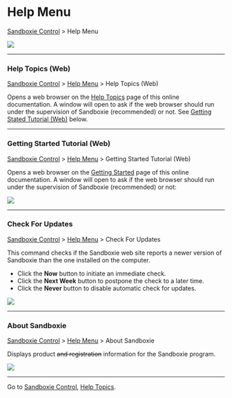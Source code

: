 # Help Menu

[Sandboxie Control](SP_SBControl.md) > Help Menu

![](../Media/HelpMenu.png)

* * *

### Help Topics (Web)

[Sandboxie Control](SP_SBControl.md) > [Help Menu](SBControl_HelpMenu.md) > Help Topics (Web)

Opens a web browser on the [Help Topics](HelpTopics.md) page of this online documentation. A window will open to ask if the web browser should run under the supervision of Sandboxie (recommended) or not. See [Getting Stated Tutorial (Web)](SBControl_HelpMenu.md#getting-started-tutorial-web) below.

* * *

### Getting Started Tutorial (Web)

[Sandboxie Control](SP_SBControl.md) > [Help Menu](SBControl_HelpMenu.md) > Getting Started Tutorial (Web)

Opens a web browser on the [Getting Started](SP_GettingStarted.md) page of this online documentation. A window will open to ask if the web browser should run under the supervision of Sandboxie (recommended) or not:

![](../Media/OpenGettingStarted.png)

* * *

### Check For Updates

[Sandboxie Control](SP_SBControl.md) > [Help Menu](SBControl_HelpMenu.md) > Check For Updates

This command checks if the Sandboxie web site reports a newer version of Sandboxie than the one installed on the computer.

*   Click the **Now** button to initiate an immediate check.
*   Click the **Next Week** button to postpone the check to a later time.
*   Click the **Never** button to disable automatic check for updates.

![](../Media/CheckForUpdates.png)

* * *

### About Sandboxie

[Sandboxie Control](SP_SBControl.md) > [Help Menu](SBControl_HelpMenu.md) > About Sandboxie

Displays product ~~and registration~~ information for the Sandboxie program.

![](../Media/AboutSandboxie.png)

* * *

Go to [Sandboxie Control](SP_SBControl.md#menus), [Help Topics](HelpTopics.md).
